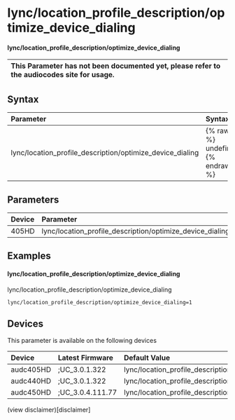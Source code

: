 ﻿---
description: lync/location_profile_description/optimize_device_dialing
search: false
---

# lync/location_profile_description/optimize_device_dialing

#### lync/location_profile_description/optimize_device_dialing


| This Parameter has not been documented yet, please refer to the audiocodes site for usage.  |
| :--- |

## Syntax
| Parameter | Syntax |
| :--- | :--- |
|lync/location_profile_description/optimize_device_dialing | {% raw %} undefined {% endraw %} |

## Parameters
|Device|Parameter|value|Description|
|:---|:---|:---|:---|
| 405HD | lync/location_profile_description/optimize_device_dialing |  |  |

## Examples
#### lync/location_profile_description/optimize_device_dialing

lync/location_profile_description/optimize_device_dialing

```
lync/location_profile_description/optimize_device_dialing=1
```

## Devices
This parameter is available on the following devices

| Device | Latest Firmware | Default Value |
|:---|:---|:---|
| audc405HD | ;UC_3.0.1.322 | lync/location_profile_description/optimize_device_dialing=1 
| audc440HD | ;UC_3.0.1.322 | lync/location_profile_description/optimize_device_dialing=1 
| audc450HD | ;UC_3.0.4.111.77 | lync/location_profile_description/optimize_device_dialing=1 

(view disclaimer)[disclaimer]
